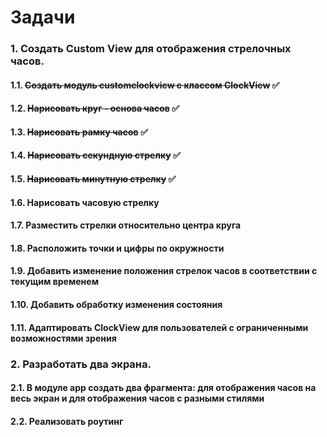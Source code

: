 # Задачи
### 1. Создать Custom View для отображения стрелочных часов.
#### 1.1. ~~Создать модуль customclockview с классом ClockView~~ ✅
#### 1.2. ~~Нарисовать круг - основа часов~~ ✅
#### 1.3. ~~Нарисовать рамку часов~~ ✅
#### 1.4. ~~Нарисовать секундную стрелку~~ ✅
#### 1.5. ~~Нарисовать минутную стрелку~~ ✅
#### 1.6. Нарисовать часовую стрелку
#### 1.7. Разместить стрелки относительно центра круга
#### 1.8. Расположить точки и цифры по окружности
#### 1.9.  Добавить изменение положения стрелок часов в соответствии с текущим временем
#### 1.10. Добавить обработку изменения состояния
#### 1.11. Адаптировать ClockView для пользователей с ограниченными возможностями зрения
### 2. Разработать два экрана.
#### 2.1. В модуле app создать два фрагмента: для отображения часов на весь экран и для отображения часов с разными стилями
#### 2.2. Реализовать роутинг